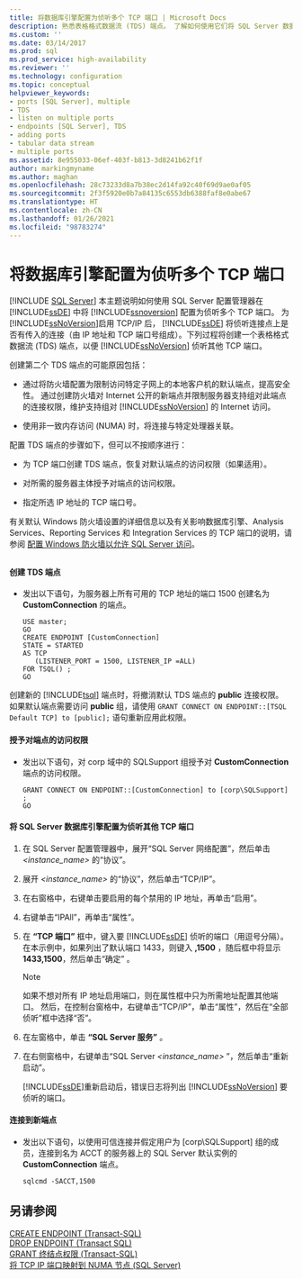```yaml
---
title: 将数据库引擎配置为侦听多个 TCP 端口 | Microsoft Docs
description: 熟悉表格格式数据流 (TDS) 端点。 了解如何使用它们将 SQL Server 数据库引擎配置为侦听多个 TCP 端口。
ms.custom: ''
ms.date: 03/14/2017
ms.prod: sql
ms.prod_service: high-availability
ms.reviewer: ''
ms.technology: configuration
ms.topic: conceptual
helpviewer_keywords:
- ports [SQL Server], multiple
- TDS
- listen on multiple ports
- endpoints [SQL Server], TDS
- adding ports
- tabular data stream
- multiple ports
ms.assetid: 8e955033-06ef-403f-b813-3d8241b62f1f
author: markingmyname
ms.author: maghan
ms.openlocfilehash: 28c73233d8a7b38ec2d14fa92c40f69d9ae0af05
ms.sourcegitcommit: 2f3f5920e0b7a84135c6553db6388faf8e0abe67
ms.translationtype: HT
ms.contentlocale: zh-CN
ms.lasthandoff: 01/26/2021
ms.locfileid: "98783274"
---
```

# <a name="configure-the-database-engine-to-listen-on-multiple-tcp-ports"></a>将数据库引擎配置为侦听多个 TCP 端口
 [!INCLUDE [SQL Server](../../includes/applies-to-version/sqlserver.md)]
  本主题说明如何使用 SQL Server 配置管理器在 [!INCLUDE[ssDE](../../includes/ssde-md.md)] 中将 [!INCLUDE[ssnoversion](../../includes/ssnoversion-md.md)] 配置为侦听多个 TCP 端口。 为 [!INCLUDE[ssNoVersion](../../includes/ssnoversion-md.md)]启用 TCP/IP 后， [!INCLUDE[ssDE](../../includes/ssde-md.md)] 将侦听连接点上是否有传入的连接（由 IP 地址和 TCP 端口号组成）。下列过程将创建一个表格格式数据流 (TDS) 端点，以便 [!INCLUDE[ssNoVersion](../../includes/ssnoversion-md.md)] 侦听其他 TCP 端口。  
  
 创建第二个 TDS 端点的可能原因包括：  
  
-   通过将防火墙配置为限制访问特定子网上的本地客户机的默认端点，提高安全性。 通过创建防火墙对 Internet 公开的新端点并限制服务器支持组对此端点的连接权限，维护支持组对 [!INCLUDE[ssNoVersion](../../includes/ssnoversion-md.md)] 的 Internet 访问。  
  
-   使用非一致内存访问 (NUMA) 时，将连接与特定处理器关联。  
  
 配置 TDS 端点的步骤如下，但可以不按顺序进行：  
  
-   为 TCP 端口创建 TDS 端点，恢复对默认端点的访问权限（如果适用）。  
  
-   对所需的服务器主体授予对端点的访问权限。  
  
-   指定所选 IP 地址的 TCP 端口号。  
  
 有关默认 Windows 防火墙设置的详细信息以及有关影响数据库引擎、Analysis Services、Reporting Services 和 Integration Services 的 TCP 端口的说明，请参阅 [配置 Windows 防火墙以允许 SQL Server 访问](../../sql-server/install/configure-the-windows-firewall-to-allow-sql-server-access.md)。  
  
##  <a name="SSMSProcedure"></a>  
  
#### <a name="to-create-a-tds-endpoint"></a>创建 TDS 端点  
  
-   发出以下语句，为服务器上所有可用的 TCP 地址的端口 1500 创建名为 **CustomConnection** 的端点。  
  
    ```  
    USE master;  
    GO  
    CREATE ENDPOINT [CustomConnection]  
    STATE = STARTED  
    AS TCP  
       (LISTENER_PORT = 1500, LISTENER_IP =ALL)  
    FOR TSQL() ;  
    GO  
    ```  
  
 创建新的 [!INCLUDE[tsql](../../includes/tsql-md.md)] 端点时，将撤消默认 TDS 端点的 **public** 连接权限。 如果默认端点需要访问 **public** 组，请使用 `GRANT CONNECT ON ENDPOINT::[TSQL Default TCP] to [public];` 语句重新应用此权限。  
  
#### <a name="to-grant-access-to-the-endpoint"></a>授予对端点的访问权限  
  
-   发出以下语句，对 corp 域中的 SQLSupport 组授予对 **CustomConnection** 端点的访问权限。  
  
    ```  
    GRANT CONNECT ON ENDPOINT::[CustomConnection] to [corp\SQLSupport] ;  
    GO  
    ```  
  
#### <a name="to-configure-the-sql-server-database-engine-to-listen-on-an-additional-tcp-port"></a>将 SQL Server 数据库引擎配置为侦听其他 TCP 端口  
  
1.  在 SQL Server 配置管理器中，展开“SQL Server 网络配置”，然后单击 _<instance_name>_ 的“协议”。  
  
2.  展开 _<instance_name>_ 的“协议”，然后单击“TCP/IP”。  
  
3.  在右窗格中，右键单击要启用的每个禁用的 IP 地址，再单击“启用”。  
  
4.  右键单击“IPAll”，再单击“属性”。  
  
5.  在 **“TCP 端口”** 框中，键入要 [!INCLUDE[ssDE](../../includes/ssde-md.md)] 侦听的端口（用逗号分隔）。 在本示例中，如果列出了默认端口 1433，则键入 **,1500** ，随后框中将显示 **1433,1500**，然后单击“确定” 。  
  
    > [!NOTE]  
    >  如果不想对所有 IP 地址启用端口，则在属性框中只为所需地址配置其他端口。 然后，在控制台窗格中，右键单击“TCP/IP”，单击“属性”，然后在“全部侦听”框中选择“否”。  
  
6.  在左窗格中，单击 **“SQL Server 服务”** 。  
  
7.  在右侧窗格中，右键单击“SQL Server  _<instance_name>_ ”，然后单击“重新启动”。  
  
     [!INCLUDE[ssDE](../../includes/ssde-md.md)]重新启动后，错误日志将列出 [!INCLUDE[ssNoVersion](../../includes/ssnoversion-md.md)] 要侦听的端口。  
  
#### <a name="to-connect-to-the-new-endpoint"></a>连接到新端点  
  
-   发出以下语句，以使用可信连接并假定用户为 [corp\SQLSupport] 组的成员，连接到名为 ACCT 的服务器上的 SQL Server 默认实例的 **CustomConnection** 端点。  
  
    ```  
    sqlcmd -SACCT,1500  
    ```  
  
## <a name="see-also"></a>另请参阅  
 [CREATE ENDPOINT (Transact-SQL)](../../t-sql/statements/create-endpoint-transact-sql.md)   
 [DROP ENDPOINT (Transact SQL)](../../t-sql/statements/drop-endpoint-transact-sql.md)   
 [GRANT 终结点权限 (Transact-SQL)](../../t-sql/statements/grant-endpoint-permissions-transact-sql.md)   
 [将 TCP IP 端口映射到 NUMA 节点 (SQL Server)](../../database-engine/configure-windows/map-tcp-ip-ports-to-numa-nodes-sql-server.md)  
  
  
